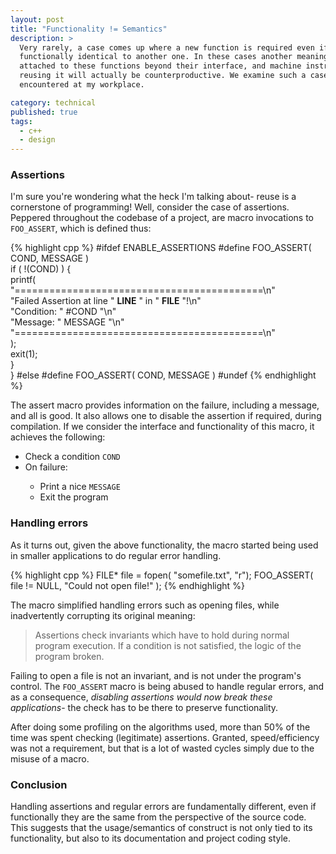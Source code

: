 ```yaml
---
layout: post
title: "Functionality != Semantics"
description: >
  Very rarely, a case comes up where a new function is required even if it is
  functionally identical to another one. In these cases another meaning is
  attached to these functions beyond their interface, and machine instructions;
  reusing it will actually be counterproductive. We examine such a case I
  encountered at my workplace.

category: technical
published: true
tags:
  - c++
  - design
---
```


### Assertions

I'm sure you're wondering what the heck I'm talking about- reuse is a
cornerstone of programming! Well, consider the case of assertions. Peppered
throughout the codebase of a project, are macro invocations to
<code>FOO_ASSERT</code>, which is defined thus:

{% highlight cpp %}
#ifdef ENABLE_ASSERTIONS
#define FOO_ASSERT( COND, MESSAGE ) \
    if ( !(COND) ) {\
        printf(\
        "===========================================\n"\
        "Failed Assertion at line " __LINE__ " in " __FILE__ "!\n"\
        "Condition: " #COND "\n"\
        "Message: " MESSAGE "\n"\
        "===========================================\n"\
        );\
        exit(1);\
    }\
}
#else
#define FOO_ASSERT( COND, MESSAGE )
#undef
{% endhighlight %}

The assert macro provides information on the failure, including a message, and
all is good. It also allows one to disable the assertion if required, during
compilation. If we consider the interface and functionality of this macro, it
achieves the following:

<ul>
    <li> Check a condition <code>COND</code> </li>
    <li> On failure: </li>
    <ul>
        <li> Print a nice <code>MESSAGE</code> </li>
        <li> Exit the program </li>
    </ul>
</ul>


### Handling errors

As it turns out, given the above functionality, the macro started being used
in smaller applications to do regular error handling.

{% highlight cpp %}
FILE* file = fopen( "somefile.txt", "r");
FOO_ASSERT( file != NULL, "Could not open file!" );
{% endhighlight %}

The macro simplified handling errors such as opening files, while inadvertently
corrupting its original meaning:

> Assertions check invariants which have to hold during normal program
> execution. If a condition is not satisfied, the logic of the program
> broken.

Failing to open a file is not an invariant, and is not under the program's
control. The <code>FOO_ASSERT</code> macro is being abused to handle regular
errors, and as a consequence, _disabling assertions would now break these
applications_- the check has to be there to preserve functionality. 

After doing some profiling on the algorithms used, more than 50% of the time was
spent checking (legitimate) assertions. Granted, speed/efficiency was not a
requirement, but that is a lot of wasted cycles simply due to the misuse of a
macro.

### Conclusion

Handling assertions and regular errors are fundamentally different, even if
functionally they are the same from the perspective of the source code. This
suggests that the usage/semantics of construct is not only tied to its
functionality, but also to its documentation and project coding style.
